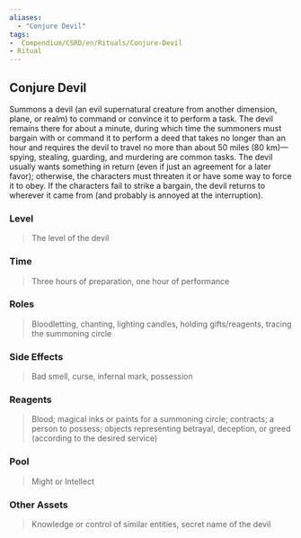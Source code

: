 ```yaml
---
aliases:
  - "Conjure Devil"
tags:
-  Compendium/CSRD/en/Rituals/Conjure-Devil
- Ritual
---
```

## Conjure Devil
Summons a devil (an evil supernatural creature from another dimension, plane, or realm) to command or convince it to perform a task. The devil remains there for about a minute, during which time the summoners must bargain with or command it to perform a deed that takes no longer than an hour and requires the devil to travel no more than about 50 miles (80 km)—spying, stealing, guarding, and murdering are common tasks. The devil usually wants something in return (even if just an agreement for a later favor); otherwise, the characters must threaten it or have some way to force it to obey. If the characters fail to strike a bargain, the devil returns to wherever it came from (and probably is annoyed at the interruption).
### Level 
>The level of the devil 
### Time 
>Three hours of preparation, one hour of performance 
### Roles 
>Bloodletting, chanting, lighting candles, holding gifts/reagents, tracing the summoning circle 
### Side Effects 
>Bad smell, curse, infernal mark, possession
### Reagents 
>Blood; magical inks or paints for a summoning circle; contracts; a person to possess; objects representing betrayal, deception, or greed (according to the desired service) 
### Pool 
>Might or Intellect 
### Other Assets 
>Knowledge or control of similar entities, secret name of the devil 